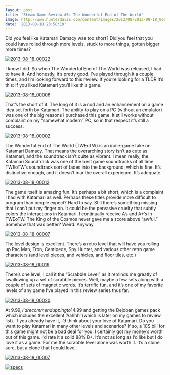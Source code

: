 ```yaml
---
layout: post
title: 'Steam Game Review #5: The Wonderful End of The World'
image: http://www.hunterdavis.com/content/images/2013/08/2013-08-18_00007.jpg
date: '2013-08-18 23:58:19'
---
```



Did you feel like Katamari Damacy was too short? Did you feel that you could have rolled through more levels, stuck to more things, gotten bigger more times?

[![2013-08-18_00022](http://www.hunterdavis.com/content/images/2013/08/2013-08-18_00022-300x225.jpg)](http://www.hunterdavis.com/content/images/2013/08/2013-08-18_00022.jpg)

I know I did. So when The Wonderful End of The World was released, I had to have it. And honestly, it’s pretty good. I’ve played through it a couple times, and I’m looking forward to this review. If you’re looking for a TLDR it’s this: If you liked Katamari you’ll like this game.

[![2013-08-18_00006](http://www.hunterdavis.com/content/images/2013/08/2013-08-18_00006-300x225.jpg)](http://www.hunterdavis.com/content/images/2013/08/2013-08-18_00006.jpg)

That’s the short of it. The long of it is a nod and an enhancement on a game idea set forth by Katamari. The ability to play on a PC (without an emulator) was one of the big reasons I purchased this game. It still works without complaint on my “somewhat modern” PC, so in that respect it’s still a success.

[![2013-08-18_00002](http://www.hunterdavis.com/content/images/2013/08/2013-08-18_00002-300x225.jpg)](http://www.hunterdavis.com/content/images/2013/08/2013-08-18_00002.jpg)

The Wonderful End of The World (TWEoTW) is an indie-game take on Katamari Damacy. That means the overarching story isn’t as cute as Katamari, and the soundtrack isn’t quite as vibrant. I mean really, the Katamari Soundtrack was one of the best game soundtracks of all time. TWEoTW’s soundtrack sort of fades into the background, which is fine. It’s distinctive enough, and it doesn’t mar the overall experience. It’s adequate.

[![2013-08-18_00012](http://www.hunterdavis.com/content/images/2013/08/2013-08-18_00012-300x225.jpg)](http://www.hunterdavis.com/content/images/2013/08/2013-08-18_00012.jpg)

The game itself is amazing fun. It’s perhaps a bit short, which is a complaint I had with Katamari as well. Perhaps these titles provide more difficult to program than people expect? Hard to say. Still there’s something missing that I can’t put my finger on. It could be the pervasive cruelty that subtly colors the interactions in Katamari. I continually receive A’s and A+’s in TWEoTW. The King of the Cosmos never gave me a score above “awful.” Somehow that was better? Weird. Anyway.

[![2013-08-18_00007](http://www.hunterdavis.com/content/images/2013/08/2013-08-18_00007-300x225.jpg)](http://www.hunterdavis.com/content/images/2013/08/2013-08-18_00007.jpg)

The level design is excellent. There’s a retro level that will have you rolling up Pac Man, Tron, Centipede, Spy Hunter, and various other retro game characters (and level pieces, and vehicles, and floor tiles, etc.)

[![2013-08-18_00019](http://www.hunterdavis.com/content/images/2013/08/2013-08-18_00019-300x225.jpg)](http://www.hunterdavis.com/content/images/2013/08/2013-08-18_00019.jpg)

There’s one level, I call it the “Scrabble Level” as it reminds me greatly of swallowing up a set of scrabble pieces. Well, maybe a few sets along with a couple of sets of magnetic words. It’s terrific fun, and it’s one of my favorite levels of any game I’ve played in this review series thus far.

[![2013-08-18_00020](http://www.hunterdavis.com/content/images/2013/08/2013-08-18_00020-300x225.jpg)](http://www.hunterdavis.com/content/images/2013/08/2013-08-18_00020.jpg)

At 9.99$, I’d recommend upping to 14.99$ and getting the Dejoban games pack which includes the excellent ‘Aahhh’ (which is later on my games to review list). If you already have it, I’d think about your love of Katamari. Do you want to play Katamari in many other levels and scenarios? If so, a 10$ bill for this game might not be a bad deal for you. I certainly got my money’s worth out of this game. I’d rate it a solid 88% B+. It’s not as long as I’d like but I do love it as a game. For me the scrabble level alone was worth it. It’s a clone sure, but a clone that I could love.

[![2013-08-18_00007](http://www.hunterdavis.com/content/images/2013/08/2013-08-18_00007-300x225.jpg)](http://www.hunterdavis.com/content/images/2013/08/2013-08-18_00007.jpg)

[![specs](http://www.hunterdavis.com/content/images/2013/08/specs.png)](http://www.hunterdavis.com/content/images/2013/08/specs.png)


